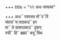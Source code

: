 +++
title = "१९ अधः पश्यस्व"

+++
अधः᳓ पश्यस्व मो᳓प᳓रि  
संतरा᳓म् पादकउ᳓ हर  
मा᳓ ते कशप्लकउ᳓ दृशन्  
स्त्री᳓ हि᳓ ब्रह्मा᳓ बभू᳓विथ